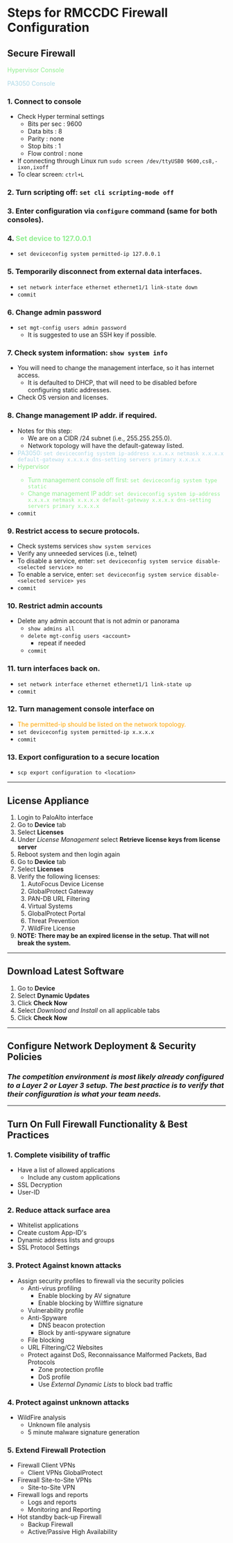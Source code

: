 # Steps for RMCCDC Firewall Configuration

## Secure Firewall

<span style="color:Lightgreen">Hypervisor Console</span>

<span style="color:Lightblue">PA3050 Console</span>

### 1. Connect to console
* Check Hyper terminal settings
  * Bits per sec : 9600
  * Data bits : 8
  * Parity : none
  * Stop bits : 1
  * Flow control : none
* If connecting through Linux run `sudo screen /dev/ttyUSB0 9600,cs8,-ixon,ixoff`
* To clear screen: `ctrl+L` 
### 2. Turn scripting off: `set cli scripting-mode off`
### 3. Enter configuration via `configure` command (same for both consoles).
### 4. <span style="color:Lightgreen"> Set device to 127.0.0.1 </span>
* `set deviceconfig system permitted-ip 127.0.0.1`
### 5. Temporarily disconnect from external data interfaces.
* `set network interface ethernet ethernet1/1 link-state down`
* `commit`
### 6. Change admin password
* `set mgt-config users admin password`
  * It is suggested to use an SSH key if possible.
### 7. Check system information: `show system info`
* You will need to change the management interface, so it has internet access.
  * It is defaulted to DHCP, that will need to be disabled before configuring static addresses.
* Check OS version and licenses.
### 8. Change management IP addr. if required.
* Notes for this step:
    * We are on a CIDR /24 subnet (i.e., 255.255.255.0).
    * Network topology will have the default-gateway listed.
* <span style="color:Lightblue">PA3050: `set deviceconfig system ip-address x.x.x.x netmask x.x.x.x default-gateway x.x.x.x dns-setting servers primary x.x.x.x`</span>
* <span style="color:Lightgreen">Hypervisor
    * Turn management console off first: `set deviceconfig system type static`
    * Change management IP addr: `set deviceconfig system ip-address x.x.x.x netmask x.x.x.x default-gateway x.x.x.x dns-setting servers primary x.x.x.x`
* `commit`
### 9. Restrict access to secure protocols.
* Check systems services `show system services`
* Verify any unneeded services (i.e., telnet)
* To disable a service, enter: `set deviceconfig system service disable-<selected service> no`
* To enable a service, enter: `set deviceconfig system service disable-<selected service> yes`
* `commit`
### 10. Restrict admin accounts
* Delete any admin account that is not admin or panorama
    * `show admins all`
    * `delete mgt-config users <account>`
      * repeat if needed
    * `commit`
### 11. turn interfaces back on.
* `set network interface ethernet ethernet1/1 link-state up`
* `commit`
### 12. Turn management console interface on
* <span style="color:orange">The permitted-ip should be listed on the network topology.</span>
* `set deviceconfig system permitted-ip x.x.x.x`
* `commit`
### 13. Export configuration to a secure location
* `scp export configuration to <location>`
---
## License Appliance
1. Login to PaloAlto interface
2. Go to <b>Device</b> tab
3. Select <b>Licenses</b>
4. Under <i>License Management</i> select <b>Retrieve license keys from license server</b>
5. Reboot system and then login again
6. Go to <b>Device</b> tab
7. Select <b>Licenses</b>
8. Verify the following licenses:
   1. AutoFocus Device License
   2. GlobalProtect Gateway
   3. PAN-DB URL Filtering
   4. Virtual Systems
   5. GlobalProtect Portal
   6. Threat Prevention
   7. WildFire License
9. <b>NOTE: There may be an expired license in the setup. That will not break the system.</b>
---
## Download Latest Software
1. Go to <b>Device</b>
2. Select <b>Dynamic Updates</b>
3. Click <b>Check Now</b>
4. Select <i>Download and Install</i> on all applicable tabs
5. Click <b>Check Now</b>
---
## Configure Network Deployment & Security Policies
### *The competition environment is most likely already configured to a Layer 2 or Layer 3 setup. The best practice is to verify that their configuration is what your team needs.*
---
## Turn On Full Firewall Functionality & Best Practices
### 1. Complete visibility of traffic
 * Have a list of allowed applications
   * Include any custom applications
 * SSL Decryption
 * User-ID
### 2. Reduce attack surface area
* Whitelist applications
* Create custom App-ID's
* Dynamic address lists and groups
* SSL Protocol Settings
### 3. Protect Against known attacks
* Assign security profiles to firewall via the security policies
  * Anti-virus profiling
    * Enable blocking by AV signature
    * Enable blocking by Wilffire signature
  * Vulnerability profile
  * Anti-Spyware
    * DNS beacon protection
    * Block by anti-spyware signature
  * File blocking
  * URL Filtering/C2 Websites
  * Protect against DoS, Reconnaissance Malformed Packets, Bad Protocols
    * Zone protection profile
    * DoS profile
    * Use <i>External Dynamic Lists</i> to block bad traffic
### 4. Protect against unknown attacks
* WildFire analysis
  * Unknown file analysis
  * 5 minute malware signature generation
### 5. Extend Firewall Protection
* Firewall Client VPNs
  * Client VPNs GlobalProtect
* Firewall Site-to-Site VPNs
  * Site-to-Site VPN
* Firewall logs and reports
  * Logs and reports
  * Monitoring and Reporting
* Hot standby back-up Firewall
  * Backup Firewall
  * Active/Passive High Availability


